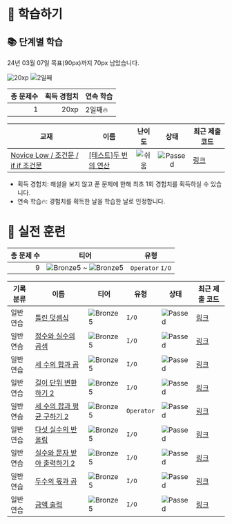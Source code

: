 # 📖 학습하기

## 📚 단계별 학습
24년 03월 07일 목표(90px)까지 70px 남았습니다.

![20xp](https://img.shields.io/badge/EXP-20xp-%235cb85c.svg?for-the-badge)
![2일째](https://img.shields.io/badge/연속학습-2일째-%23E34F26.svg?for-the-badge)

|총 문제수|획득 경험치|연속 학습|
|---:|---:|---|
1|20xp|2일째🔥|

|교재|이름|난이도|상태|최근 제출 코드|
|---|---|:---:|:---:|---|
|[Novice Low / 조건문 / if if 조건문](https://www.codetree.ai/missions?missionId=4)|[[테스트]두 번의 연산](https://www.codetree.ai/missions/4/problems/two-operations)|![쉬움][easy]|![Passed][passed]|[링크](https://github.com/Junseong0112/codetree-TILs/blob/main/240307/%EB%91%90%20%EB%B2%88%EC%9D%98%20%EC%97%B0%EC%82%B0/two-operations.js)|


* 획득 경험치: 해설을 보지 않고 푼 문제에 한해 최초 1회 경험치를 획득하실 수 있습니다.
* 연속 학습🔥: 경험치를 획득한 날을 학습한 날로 인정합니다.


# 🥇 실전 훈련
|총 문제 수|티어|유형|
|---:|---|---|
|9|![Bronze5][b5] ~ ![Bronze5][b5]|`Operator` `I/O`|

|기록분류|이름|티어|유형|상태|최근 제출 코드|
|---|---|---|---|---|---|
|일반 연습|[틀린 덧셈식](https://www.codetree.ai/training-field/search/problems/incorrect-addition-expression)|![Bronze5][b5]|`I/O`|![Passed][passed]|[링크](https://github.com/Junseong0112/codetree-TILs/blob/main/240307/%ED%8B%80%EB%A6%B0%20%EB%8D%A7%EC%85%88%EC%8B%9D/incorrect-addition-expression.js)|
|일반 연습|[정수와 실수의 곱셈](https://www.codetree.ai/training-field/search/problems/multiplication-of-integers-and-real-numbers)|![Bronze5][b5]|`I/O`|![Passed][passed]|[링크](https://github.com/Junseong0112/codetree-TILs/blob/main/240307/%EC%A0%95%EC%88%98%EC%99%80%20%EC%8B%A4%EC%88%98%EC%9D%98%20%EA%B3%B1%EC%85%88/multiplication-of-integers-and-real-numbers.js)|
|일반 연습|[세 수의 합과 곱](https://www.codetree.ai/training-field/search/problems/sum-and-product-of-three-numbers)|![Bronze5][b5]|`I/O`|![Passed][passed]|[링크](https://github.com/Junseong0112/codetree-TILs/blob/main/240307/%EC%84%B8%20%EC%88%98%EC%9D%98%20%ED%95%A9%EA%B3%BC%20%EA%B3%B1/sum-and-product-of-three-numbers.js)|
|일반 연습|[길이 단위 변환하기 2](https://www.codetree.ai/training-field/search/problems/change-length-unit-2)|![Bronze5][b5]|`I/O`|![Passed][passed]|[링크](https://github.com/Junseong0112/codetree-TILs/blob/main/240307/%EA%B8%B8%EC%9D%B4%20%EB%8B%A8%EC%9C%84%20%EB%B3%80%ED%99%98%ED%95%98%EA%B8%B0%202/change-length-unit-2.js)|
|일반 연습|[세 수의 합과 평균 구하기 2](https://www.codetree.ai/training-field/search/problems/sum-and-mean-of-three-numbers-2)|![Bronze5][b5]|`Operator`|![Passed][passed]|[링크](https://github.com/Junseong0112/codetree-TILs/blob/main/240307/%EC%84%B8%20%EC%88%98%EC%9D%98%20%ED%95%A9%EA%B3%BC%20%ED%8F%89%EA%B7%A0%20%EA%B5%AC%ED%95%98%EA%B8%B0%202/sum-and-mean-of-three-numbers-2.js)|
|일반 연습|[다섯 실수의 반올림](https://www.codetree.ai/training-field/search/problems/rounding-of-five-actual-numbers)|![Bronze5][b5]|`I/O`|![Passed][passed]|[링크](https://github.com/Junseong0112/codetree-TILs/blob/main/240307/%EB%8B%A4%EC%84%AF%20%EC%8B%A4%EC%88%98%EC%9D%98%20%EB%B0%98%EC%98%AC%EB%A6%BC/rounding-of-five-actual-numbers.js)|
|일반 연습|[실수와 문자 받아 출력하기 2](https://www.codetree.ai/training-field/search/problems/print-number--and-letter-2)|![Bronze5][b5]|`I/O`|![Passed][passed]|[링크](https://github.com/Junseong0112/codetree-TILs/blob/main/240307/%EC%8B%A4%EC%88%98%EC%99%80%20%EB%AC%B8%EC%9E%90%20%EB%B0%9B%EC%95%84%20%EC%B6%9C%EB%A0%A5%ED%95%98%EA%B8%B0%202/print-number--and-letter-2.js)|
|일반 연습|[두수의 몫과 곱](https://www.codetree.ai/training-field/search/problems/quotient-and-multiple-two-numbers)|![Bronze5][b5]|`I/O`|![Passed][passed]|[링크](https://github.com/Junseong0112/codetree-TILs/blob/main/240307/%EB%91%90%EC%88%98%EC%9D%98%20%EB%AA%AB%EA%B3%BC%20%EA%B3%B1/quotient-and-multiple-two-numbers.js)|
|일반 연습|[금액 출력](https://www.codetree.ai/training-field/search/problems/output-amount)|![Bronze5][b5]|`I/O`|![Passed][passed]|[링크](https://github.com/Junseong0112/codetree-TILs/blob/main/240307/%EA%B8%88%EC%95%A1%20%EC%B6%9C%EB%A0%A5/output-amount.js)|










[b5]: https://img.shields.io/badge/Bronze_5-%235D3E31.svg
[b4]: https://img.shields.io/badge/Bronze_4-%235D3E31.svg
[b3]: https://img.shields.io/badge/Bronze_3-%235D3E31.svg
[b2]: https://img.shields.io/badge/Bronze_2-%235D3E31.svg
[b1]: https://img.shields.io/badge/Bronze_1-%235D3E31.svg
[s5]: https://img.shields.io/badge/Silver_5-%23394960.svg
[s4]: https://img.shields.io/badge/Silver_4-%23394960.svg
[s3]: https://img.shields.io/badge/Silver_3-%23394960.svg
[s2]: https://img.shields.io/badge/Silver_2-%23394960.svg
[s1]: https://img.shields.io/badge/Silver_1-%23394960.svg
[g5]: https://img.shields.io/badge/Gold_5-%23FFC433.svg
[g4]: https://img.shields.io/badge/Gold_4-%23FFC433.svg
[g3]: https://img.shields.io/badge/Gold_3-%23FFC433.svg
[g2]: https://img.shields.io/badge/Gold_2-%23FFC433.svg
[g1]: https://img.shields.io/badge/Gold_1-%23FFC433.svg
[p5]: https://img.shields.io/badge/Platinum_5-%2376DDD8.svg
[p4]: https://img.shields.io/badge/Platinum_4-%2376DDD8.svg
[p3]: https://img.shields.io/badge/Platinum_3-%2376DDD8.svg
[p2]: https://img.shields.io/badge/Platinum_2-%2376DDD8.svg
[p1]: https://img.shields.io/badge/Platinum_1-%2376DDD8.svg
[passed]: https://img.shields.io/badge/Passed-%23009D27.svg
[failed]: https://img.shields.io/badge/Failed-%23D24D57.svg
[easy]: https://img.shields.io/badge/쉬움-%235cb85c.svg?for-the-badge
[medium]: https://img.shields.io/badge/보통-%23FFC433.svg?for-the-badge
[hard]: https://img.shields.io/badge/어려움-%23D24D57.svg?for-the-badge